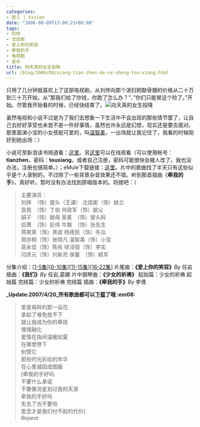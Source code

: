 ```yaml
---
categories:
- 景彡 | Vision
date: "2006-08-09T13:00:21+08:00"
tags:
- 刘烨
- 沈佳妮
- 爱上你的笑容
- 牵我的手
- 电视剧
- 音乐
title: 向天真的女生投降
url: /blog/2006/08/xiang-tian-zhen-de-nv-sheng-tou-xiang.html
---
```

只用了几分钟就喜欢上了这部电视剧，从刘烨向那个泼妇把献骨髓的价格从二十万到三十万开始，从&#8221;那我们给了你钱，你跑了怎么办？&#8221;、&#8221;你们只能冒这个险了。&#8221;开始。尽管我开始看的时候，已经快结束了。<span class="right">![向天真的女生投降](/images/tianzhen.jpg "向天真的女生投降")</span>

虽然电视和小说不过是为了我们去想象一下生活中不会出现的那些情节罢了，让自己去好好享受也未尝不是一件好事情，虽然也许永远是幻想，现实还是要去面对。那里面演小宝的小女孩挺可爱的，叫[温智美](http://blog.sina.com.cn/u/1219450272 "温智美的新浪Blog")，一出场就让我记住了，我看的时候刚好到她出场：）

小说可至新浪读书频道看：[这里](http://book.sina.com.cn/nzt/lit/1105419875_touxiang/index.shtml "向天真的女生投降_读书频道_新浪网")。另[这里](http://www.xxyst.com/V/48.htm "小小影视厅")可以在线观看（可以使用帐号：**tianzhen**，密码：**touxiang**。或者自己注册，密码可能很快会被人改了。我也没办法，注册也很简单。）；eMule下载链接：[这里](http://lib.verycd.com/2006/04/29/0000100926.html "VeryCD")。片中的歌曲找了半天只有这些似乎是个人录制的，不过除了一些背景杂音效果还不错。听到那首插曲《**牵我的手**》，真好听。暂时没有办法找到原唱版本的。将就吧：（

<!--more-->

> 主要演员：  
> 刘烨　（饰）披头（王谦） 沈佳妮（饰）姚兰  
> 袁苑　（饰）丁伯 何政军（饰）姚父  
> 娟子　（饰）姚母 吴冕　（饰）披头妈  
> 侣萧　（饰）彭伟 牛飘　（饰）张先生  
> 蒋笑笑（饰）黑皮 杨德民（饰）冬瓜  
> 郑亦桐（饰）张晓凡 温智美（饰）小宝  
> 高永佳（饰）陈彤 徐泾锁（饰）李实  
> 闫庆元（饰）刘新亮 侯量　（饰）姚军

分集介绍：[[1-5集](http://ent.sina.com.cn/v/2006-07-28/21211177186.html "向天真的女生投降")][[6-10集](http://ent.sina.com.cn/v/2006-07-28/21221177187.html "向天真的女生投降")][[11-15集](http://ent.sina.com.cn/v/2006-07-28/21231177188.html "向天真的女生投降")][[16-22集](http://ent.sina.com.cn/v/2006-07-28/21231177189.html "向天真的女生投降")]
片尾曲：**《爱上你的笑容》**_By_ 任岩
插曲：**《我们》**_By_ 任岩,葛娜
片中钢琴曲：**《少女的祈祷》**
起始篇：少女的祈祷 起始篇
完结篇：少女的祈祷 完结篇
插曲：**《牵我的手》**_By_ 李倩

**_Update:2007/4/20_所有歌曲都可以[下载](http://www.box.net/public/0xnteqex9f "向天真的女生投降")了哦 :em08:**

> 爱是易碎的那一朵花  
> 拿起了难免放不下  
> 就让我成为你的牵挂  
> 慢慢融化  
> 爱情在指间温暖如夏  
> 在哪里停下  
> 别管它  
> 那些时光彩绘的年华  
> 在心里凝固成图画  
> [牵我的手好吗  
> 不要什么承诺  
> 不要像流星划过我的天涯  
> 牵我的手好吗  
> 失去了也不要怕  
> 思念才是我们付不起的代价]  
> _Repeat_
